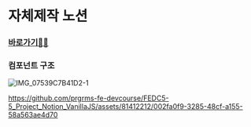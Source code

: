 # 자체제작 노션

### [바로가기📝📝](https://yejinotion.vercel.app/)

### 컴포넌트 구조

![IMG_07539C7B41D2-1](https://github.com/prgrms-fe-devcourse/FEDC5-5_Project_Notion_VanillaJS/assets/81412212/9d81d1a6-0da4-4dbc-8108-ccdc8a39d44c)

https://github.com/prgrms-fe-devcourse/FEDC5-5_Project_Notion_VanillaJS/assets/81412212/002fa0f9-3285-48cf-a155-58a563ae4d70

<!-- ## 📌 과제 설명
에디터를 활용한 노션 클론 프로젝트 with VanillaJS

## 👩‍💻 요구 사항과 구현 내용
### 기본 요구사항

- [x]  글 단위를 Document라고 합니다. Document는 Document 여러개를 포함할 수 있습니다.
- [x]  화면 좌측에 Root Documents를 불러오는 API를 통해 루트 Documents를 렌더링합니다.
    - [x] Root Document를 클릭하면 오른쪽 편집기 영역에 해당 Document의 Content를 렌더링합니다.
      -> `EditPage.js`
    - [x] 해당 Root Document에 하위 Document가 있는 경우, 해당 Document 아래에 트리 형태로 렌더링 합니다.
      -> 재귀로 구현
    - [x] Document Tree에서 각 Document 우측에는 + 버튼이 있습니다. 해당 버튼을 클릭하면, 클릭한 Document의 하위 Document로 새 Document를 생성하고 편집화면으로 넘깁니다.
- [x] 편집기에는 기본적으로 저장 버튼이 없습니다. Document Save API를 이용해 지속적으로 서버에 저장되도록 합니다.
      -> `EditPage.js` 에서 onEditing. 디바운스 이용
- [x] History API를 이용해 SPA 형태로 만듭니다.
    - [x] 루트 URL 접속 시엔 별다른 편집기 선택이 안 된 상태입니다.
    - [x] /documents/{documentId} 로 접속시, 해당 Document 의 content를 불러와 편집기에 로딩합니다.
      -> history API와 커스텀이벤트 이용

### 보너스 요구사항
- [x] 기본적으로 편집기는 textarea 기반으로 단순한 텍스트 편집기로 시작하되, 여력이 되면 div와 contentEditable을 조합해서 좀 더 Rich한 에디터를 만들어봅니다.
  -> # 입력으로 < h1> < h2> < h3> 전환
- [x] 편집기 최하단에는 현재 편집 중인 Document의 하위 Document 링크를 렌더링하도록 추가합니다.
  -> `SubPages.js`
- [x] 편집기 내에서 다른 Document name을 적은 경우, 자동으로 해당 Document의 편집 페이지로 이동하는 링크를 거는 기능을 추가합니다.
  -> `Editor.js` '@'입력시 linkWrap요소 생성 및 display를 조절하여 링크를 걸 수 있는 페이지 목록 표시

### 추가 구현사항
- [x] Document목록에 토글을 이용하여 각 하위페이지 표시여부 전환


### 구현 결과
배포 링크 : https://yejinotion-jcg2u8i4j-yejins-projects.vercel.app/

![IMG_07539C7B41D2-1](https://github.com/prgrms-fe-devcourse/FEDC5-5_Project_Notion_VanillaJS/assets/81412212/9d81d1a6-0da4-4dbc-8108-ccdc8a39d44c)


https://github.com/prgrms-fe-devcourse/FEDC5-5_Project_Notion_VanillaJS/assets/81412212/002fa0f9-3285-48cf-a155-58a563ae4d70



## ✅ PR 포인트 & 궁금한 점

- [ ] 컴포넌트 분리가 잘 되었나요? 컴포넌트 간의 콜백함수 전달이 적절한가요?
- [ ] SideBarList에서 Documents 목록을 재귀를 이용하여 그렸는데, 적절한지 궁금합니다.
- [ ] SideBarList에서 Document의 토글 여부를 localStorage와 classname을 이용해서 파악했는데, 다른 방법이 있을까요?
- [ ] 링크걸 페이지 검색화면에 트라이탐색을 이용했는데, 입력때마다 트라이를 새로만드는 한계가 있었습니다. 추가나 삭제 시 해당 노드만 변경하려면 페이지id도 필요한데, 노드에 id와 title모두 저장하는 것이 필요할까요?
- [ ] @입력후 링크걸 페이지 입력칸을 만들기 위해 span요소를 추가하는 방식으로 했는데, 이부분에 개선점을 여쭤보고 싶습니다.
- [ ] Editor.js에서 반복적으로 사용한 부분에 대해 함수로 분리했는데, 알맞게 했는지 알고싶습니다

 -->
